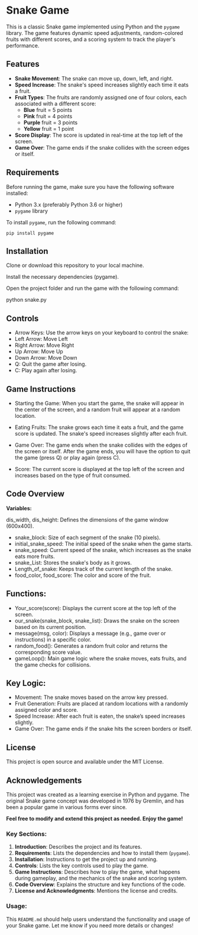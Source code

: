 # Snake Game

This is a classic Snake game implemented using Python and the `pygame` library. The game features dynamic speed adjustments, random-colored fruits with different scores, and a scoring system to track the player's performance.

## Features

- **Snake Movement**: The snake can move up, down, left, and right.
- **Speed Increase**: The snake's speed increases slightly each time it eats a fruit.
- **Fruit Types**: The fruits are randomly assigned one of four colors, each associated with a different score:
  - **Blue** fruit = 5 points
  - **Pink** fruit = 4 points
  - **Purple** fruit = 3 points
  - **Yellow** fruit = 1 point
- **Score Display**: The score is updated in real-time at the top left of the screen.
- **Game Over**: The game ends if the snake collides with the screen edges or itself.

## Requirements

Before running the game, make sure you have the following software installed:

- Python 3.x (preferably Python 3.6 or higher)
- `pygame` library

To install `pygame`, run the following command:


`pip install pygame`


## Installation
Clone or download this repository to your local machine.

Install the necessary dependencies (pygame).

Open the project folder and run the game with the following command:


python snake.py

## Controls

- Arrow Keys: Use the arrow keys on your keyboard to control the snake:
- Left Arrow: Move Left
- Right Arrow: Move Right
- Up Arrow: Move Up
- Down Arrow: Move Down
- Q: Quit the game after losing.
- C: Play again after losing.

## Game Instructions

- Starting the Game: When you start the game, the snake will appear in the center of the screen, and a random fruit will appear at a random location.

- Eating Fruits: The snake grows each time it eats a fruit, and the game score is updated. The snake's speed increases slightly after each fruit.

- Game Over: The game ends when the snake collides with the edges of the screen or itself. After the game ends, you will have the option to quit the game (press Q) or play again (press C).

- Score: The current score is displayed at the top left of the screen and increases based on the type of fruit consumed.

## Code Overview
**Variables:**

dis_width, dis_height: Defines the dimensions of the game window (600x400).

- snake_block: Size of each segment of the snake (10 pixels).
- initial_snake_speed: The initial speed of the snake when the game starts.
- snake_speed: Current speed of the snake, which increases as the snake eats more fruits.
- snake_List: Stores the snake's body as it grows.
- Length_of_snake: Keeps track of the current length of the snake.
- food_color, food_score: The color and score of the fruit.

## Functions:
- Your_score(score): Displays the current score at the top left of the screen.
- our_snake(snake_block, snake_list): Draws the snake on the screen based on its current position.
- message(msg, color): Displays a message (e.g., game over or instructions) in a specific color.
- random_food(): Generates a random fruit color and returns the corresponding score value.
- gameLoop(): Main game logic where the snake moves, eats fruits, and the game checks for collisions.

## Key Logic:
- Movement: The snake moves based on the arrow key pressed.
- Fruit Generation: Fruits are placed at random locations with a randomly assigned color and score.
- Speed Increase: After each fruit is eaten, the snake’s speed increases slightly.
- Game Over: The game ends if the snake hits the screen borders or itself.

## License
This project is open source and available under the MIT License.

## Acknowledgements
This project was created as a learning exercise in Python and pygame.
The original Snake game concept was developed in 1976 by Gremlin, and has been a popular game in various forms ever since.

 **Feel free to modify and extend this project as needed. Enjoy the game!**

 
### Key Sections:

1. **Introduction**: Describes the project and its features.
2. **Requirements**: Lists the dependencies and how to install them (`pygame`).
3. **Installation**: Instructions to get the project up and running.
4. **Controls**: Lists the key controls used to play the game.
5. **Game Instructions**: Describes how to play the game, what happens during gameplay, and the mechanics of the snake and scoring system.
6. **Code Overview**: Explains the structure and key functions of the code.
7. **License and Acknowledgments**: Mentions the license and credits.

### Usage:

This `README.md` should help users understand the functionality and usage of your Snake game. Let me know if you need more details or changes!

